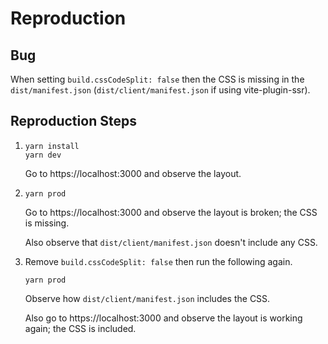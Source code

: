# Reproduction

## Bug

When setting `build.cssCodeSplit: false` then the CSS is missing in the `dist/manifest.json` (`dist/client/manifest.json` if using vite-plugin-ssr).

## Reproduction Steps

1. ```
   yarn install
   yarn dev
   ```

   Go to https://localhost:3000 and observe the layout.

2. ```
   yarn prod
   ```

   Go to https://localhost:3000 and observe the layout is broken; the CSS is missing.

   Also observe that `dist/client/manifest.json` doesn't include any CSS.


3. Remove `build.cssCodeSplit: false` then run the following again.
   ```
   yarn prod
   ```

   Observe how `dist/client/manifest.json` includes the CSS.

   Also go to https://localhost:3000 and observe the layout is working again; the CSS is included.
